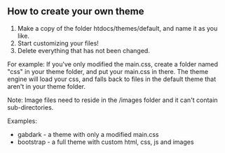 How to create your own theme
----------------------------

1. Make a copy of the folder htdocs/themes/default, and name it as you like.
2. Start customizing your files!
3. Delete everything that has not been changed.

For example: If you've only modified the main.css, create a folder named "css" in your theme folder, and put your main.css in there.
The theme engine will load your css, and falls back to files in the default theme that aren't in your theme folder.

Note: Image files need to reside in the /images folder and it can't contain sub-directories.

Examples:

* gabdark - a theme with only a modified main.css
* bootstrap - a full theme with custom html, css, js and images
